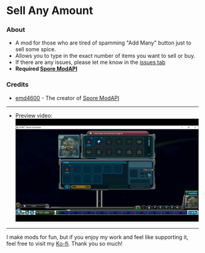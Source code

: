 # Sell Any Amount
### About
- A mod for those who are tired of spamming "Add Many" button just to sell some spice.   
- Allows you to type in the exact number of items you want to sell or buy.
- If there are any issues, please let me know in the [issues tab](https://github.com/Studumb/RemoveGlideCap/issues)
- **Required [Spore ModAPI](https://davoonline.com/sporemodder/rob55rod/ModAPI/Public/)**
### Credits
- [emd4600](https://github.com/emd4600) - The creator of [Spore ModAPI](https://github.com/emd4600/Spore-ModAPI)
---
- Preview video:
[![](https://raw.githubusercontent.com/Studumb/SellAnyAmount/refs/heads/main/5UTONcO3E7g-HD.jpg)](https://youtu.be/5UTONcO3E7g)
---

I make mods for fun, but if you enjoy my work and feel like supporting it, feel free to visit my [Ko-fi](ko-fi.com/studd). Thank you so much!

